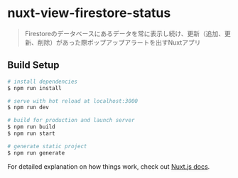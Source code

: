 # nuxt-view-firestore-status

> Firestoreのデータベースにあるデータを常に表示し続け、更新（追加、更新、削除）があった際ポップアップアラートを出すNuxtアプリ

## Build Setup

``` bash
# install dependencies
$ npm run install

# serve with hot reload at localhost:3000
$ npm run dev

# build for production and launch server
$ npm run build
$ npm run start

# generate static project
$ npm run generate
```

For detailed explanation on how things work, check out [Nuxt.js docs](https://nuxtjs.org).
